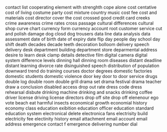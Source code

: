 contact list
cooperating element
with strenghth
cope alone
cost centative
cost of living
costume party
cost mixture
country music
cost fee
cost and materials
cost director
cover the cost
crossed good
credit card
creeks
crime awareness
crime rates
cross passage
cultural differences
cultural shop
curve chart
currency form
currency account
root
customer service
cut and polish
damage
dog closd
dog trousers
data line
data analysis
data assessment
date of birth
date of expiry
date flip
day people
day school
day shift
death
decades
decade teeth
decoration bolloom
delivery speech
delivery desk
department building
department store
deparmental address
desire to learn
desk clamp
details
detective film
digital camera
digital system
difference levels
dinning hall
dinning room
diseases
distant deadline
distant learning
divorce rate
disinguished speech
distribution of population
downward trend
do training courses
doctor degrees
domestic factories
domestic students
domestic violence
door key
door to door service
drugs
double log
double room
double grill
drama set
drama festival
drama teacher
draw a conclusion
disabled access
drop out rate
dress code
dress rehearsal
disbute
drinking machine
drinking and snacks
drinking coffee
driver license
driving license
directors
drop off site
drop off
elenenour
ego vote
beach
eat harmful insects
economical growth
economial history
economy class
education exibition
education officer
education standard
education system
electronical delete
electronica fans
electrisity build
electricity fee
electinity history
email attachment
email account
email address
emergence contact f
emergence delivering number
dial
